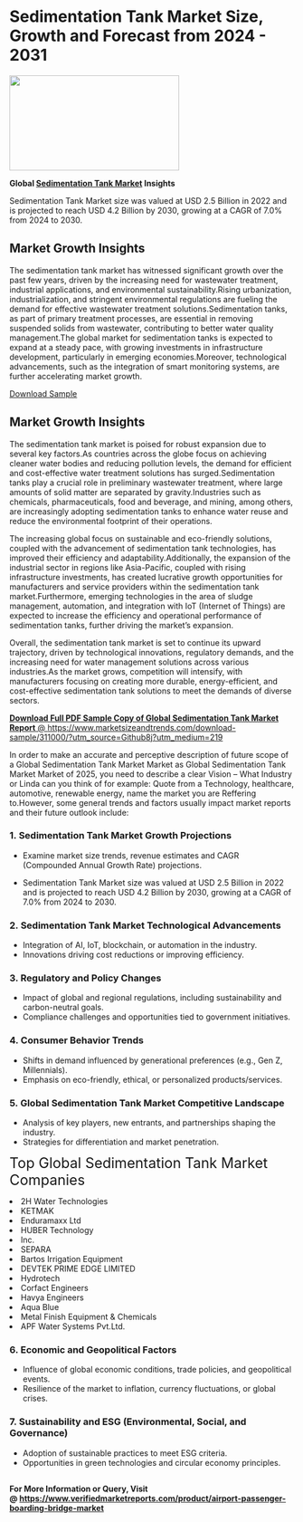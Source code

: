 <H1>Sedimentation Tank Market Size, Growth and Forecast from 2024 - 2031</H1><img class="aligncenter size-medium wp-image-584254" src="https://thirdeyenews.in/wp-content/uploads/2024/09/Global-Market-Research-300x168.jpeg" alt="" width="300" height="168" /><p><strong>Global&nbsp;<a href="https://www.marketsizeandtrends.com/download-sample/311000/?utm_source=Github8j?utm_medium=219">Sedimentation Tank Market</a> Insights</strong></p><p>Sedimentation Tank Market size was valued at USD 2.5 Billion in 2022 and is projected to reach USD 4.2 Billion by 2030, growing at a CAGR of 7.0% from 2024 to 2030.</p><p><h2>Market Growth Insights</h2> <p>The sedimentation tank market has witnessed significant growth over the past few years, driven by the increasing need for wastewater treatment, industrial applications, and environmental sustainability.Rising urbanization, industrialization, and stringent environmental regulations are fueling the demand for effective wastewater treatment solutions.Sedimentation tanks, as part of primary treatment processes, are essential in removing suspended solids from wastewater, contributing to better water quality management.The global market for sedimentation tanks is expected to expand at a steady pace, with growing investments in infrastructure development, particularly in emerging economies.Moreover, technological advancements, such as the integration of smart monitoring systems, are further accelerating market growth.</p> <p><a href="#">Download Sample</a></p> <h2>Market Growth Insights</h2> <p>The sedimentation tank market is poised for robust expansion due to several key factors.As countries across the globe focus on achieving cleaner water bodies and reducing pollution levels, the demand for efficient and cost-effective water treatment solutions has surged.Sedimentation tanks play a crucial role in preliminary wastewater treatment, where large amounts of solid matter are separated by gravity.Industries such as chemicals, pharmaceuticals, food and beverage, and mining, among others, are increasingly adopting sedimentation tanks to enhance water reuse and reduce the environmental footprint of their operations.</p> <p>The increasing global focus on sustainable and eco-friendly solutions, coupled with the advancement of sedimentation tank technologies, has improved their efficiency and adaptability.Additionally, the expansion of the industrial sector in regions like Asia-Pacific, coupled with rising infrastructure investments, has created lucrative growth opportunities for manufacturers and service providers within the sedimentation tank market.Furthermore, emerging technologies in the area of sludge management, automation, and integration with IoT (Internet of Things) are expected to increase the efficiency and operational performance of sedimentation tanks, further driving the market’s expansion.</p> <p>Overall, the sedimentation tank market is set to continue its upward trajectory, driven by technological innovations, regulatory demands, and the increasing need for water management solutions across various industries.As the market grows, competition will intensify, with manufacturers focusing on creating more durable, energy-efficient, and cost-effective sedimentation tank solutions to meet the demands of diverse sectors.</p> <p><a href="#"></p><p><span class=""><strong>Download Full PDF Sample Copy of Global Sedimentation Tank Market Report</strong> @ <a href="https://www.marketsizeandtrends.com/download-sample/311000/?utm_source=Github8j?utm_medium=219" target="_blank">https://www.marketsizeandtrends.com/download-sample/311000/?utm_source=Github8j?utm_medium=219</a></span></p><p>In order to make an accurate and perceptive description of future scope of a Global&nbsp;Sedimentation Tank Market Market as Global&nbsp;Sedimentation Tank Market Market of 2025, you need to describe a clear Vision &ndash; What Industry or Linda can you think of for example: Quote from a Technology, healthcare, automotive, renewable energy, name the market you are Reffering to.However, some general trends and factors usually impact market reports and their future outlook include:</p><h3>1.&nbsp;<strong>Sedimentation Tank Market Growth Projections</strong></h3><ul><li>Examine market size trends, revenue estimates and CAGR (Compounded Annual Growth Rate) projections.</li><li><p>Sedimentation Tank Market size was valued at USD 2.5 Billion in 2022 and is projected to reach USD 4.2 Billion by 2030, growing at a CAGR of 7.0% from 2024 to 2030.</p></li></ul><h3>2.&nbsp;<strong>Sedimentation Tank Market Technological Advancements</strong></h3><ul><li>Integration of AI, IoT, blockchain, or automation in the industry.</li><li>Innovations driving cost reductions or improving efficiency.</li></ul><h3>3.&nbsp;<strong>Regulatory and Policy Changes</strong></h3><ul><li>Impact of global and regional regulations, including sustainability and carbon-neutral goals.</li><li>Compliance challenges and opportunities tied to government initiatives.</li></ul><h3>4.&nbsp;<strong>Consumer Behavior Trends</strong></h3><ul><li>Shifts in demand influenced by generational preferences (e.g., Gen Z, Millennials).</li><li>Emphasis on eco-friendly, ethical, or personalized products/services.</li></ul><h3>5.&nbsp;<strong>Global Sedimentation Tank Market Competitive Landscape</strong></h3><ul><li>Analysis of key players, new entrants, and partnerships shaping the industry.</li><li>Strategies for differentiation and market penetration.</li></ul><p data-pm-slice="1 1 []"><span style="color: inherit; font-family: inherit; font-size: 25px;">Top Global Sedimentation Tank Market Companies</span></p><div class="" data-test-id=""><p><li>2H Water Technologies</li><li> KETMAK</li><li> Enduramaxx Ltd</li><li> HUBER Technology</li><li> Inc.</li><li> SEPARA</li><li> Bartos Irrigation Equipment</li><li> DEVTEK PRIME EDGE LIMITED</li><li> Hydrotech</li><li> Corfact Engineers</li><li> Havya Engineers</li><li> Aqua Blue</li><li> Metal Finish Equipment & Chemicals</li><li> APF Water Systems Pvt.Ltd.</li></p></div><h3>6.&nbsp;<strong>Economic and Geopolitical Factors</strong></h3><ul><li>Influence of global economic conditions, trade policies, and geopolitical events.</li><li>Resilience of the market to inflation, currency fluctuations, or global crises.</li></ul><h3>7.&nbsp;<strong>Sustainability and ESG (Environmental, Social, and Governance)</strong></h3><ul><li>Adoption of sustainable practices to meet ESG criteria.</li><li>Opportunities in green technologies and circular economy principles.</li></ul><h2><strong style="font-size: 14px;">For More Information or Query, Visit @&nbsp;</strong><a style="background-color: #ffffff; font-size: 14px;" href="https://www.marketsizeandtrends.com/report/sedimentation-tank-market/" target="_blank">https://www.verifiedmarketreports.com/product/airport-passenger-boarding-bridge-market</a></h2>